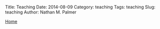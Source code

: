 Title: Teaching
Date: 2014-08-09
Category: teaching
Tags: teaching
Slug: teaching
Author: Nathan M. Palmer



[Home](http://npalmer.github.io/)

